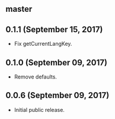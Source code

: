 ## master

## 0.1.1 (September 15, 2017)

* Fix getCurrentLangKey.

## 0.1.0 (September 09, 2017)

* Remove defaults.

## 0.0.6 (September 09, 2017)

* Initial public release.
